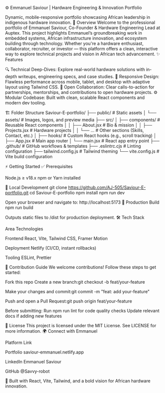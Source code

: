 ⚙️ Emmanuel Saviour | Hardware Engineering & Innovation Portfolio

Dynamic, mobile-responsive portfolio showcasing African leadership in indigenous hardware innovation.
🚀 Overview
Welcome to the professional portfolio of Emmanuel Saviour, Co-Founder & Hardware Engineering Lead at Auptex. This project highlights Emmanuel’s groundbreaking work in embedded systems, African infrastructure innovation, and ecosystem building through technology.
Whether you're a hardware enthusiast, collaborator, recruiter, or investor — this platform offers a clean, interactive way to explore technical projects and vision in African tech advancement.
✨ Features

🔍 Technical Deep-Dives: Explore real-world hardware solutions with in-depth writeups, engineering specs, and case studies.
📱 Responsive Design: Flawless performance across mobile, tablet, and desktop with adaptive layout using Tailwind CSS.
🤝 Open Collaboration: Clear calls-to-action for partnerships, mentorships, and contributions to open hardware projects.
⚙️ Modular Codebase: Built with clean, scalable React components and modern dev tooling.

🏗️ Folder Structure
Saviour-E-portfolio/
├── public/                  # Static assets
│   └── assets/              # Images, logos, and preview media
├── src/
│   ├── components/          # Reusable React components
│   │   ├── About.jsx        # Bio & mission
│   │   ├── Projects.jsx     # Hardware projects
│   │   └── ...              # Other sections (Skills, Contact, etc.)
│   ├── hooks/               # Custom React hooks (e.g., scroll tracking)
│   ├── App.jsx              # Main app router
│   └── main.jsx             # React app entry point
├── .github/                 # GitHub workflows & templates
├── .eslintrc.cjs            # Linting configuration
├── tailwind.config.js       # Tailwind theming
└── vite.config.js           # Vite build configuration

⚡ Getting Started
✅ Prerequisites

Node.js ≥ v18.x
npm or Yarn installed

🧪 Local Development
git clone https://github.com/AJ-505/Saviour-E-portfolio.git
cd Saviour-E-portfolio
npm install
npm run dev

Open your browser and navigate to: http://localhost:5173
🚀 Production Build
npm run build

Outputs static files to /dist for production deployment.
🛠️ Tech Stack



Area
Technologies



Frontend
React, Vite, Tailwind CSS, Framer Motion


Deployment
Netlify (CI/CD, instant rollbacks)


Tooling
ESLint, Prettier


🤝 Contribution Guide
We welcome contributions! Follow these steps to get started:

Fork this repo
Create a new branch:git checkout -b feat/your-feature


Make your changes and commit:git commit -m "feat: add your-feature"


Push and open a Pull Request:git push origin feat/your-feature


Before submitting:
Run npm run lint for code quality checks
Update relevant docs if adding new features



📜 License
This project is licensed under the MIT License. See LICENSE for more information.
🌍 Connect with Emmanuel



Platform
Link



Portfolio
saviour-emmanuel.netlify.app


LinkedIn
Emmanuel Saviour


GitHub
@Savvy-robot


🚧 Built with React, Vite, Tailwind, and a bold vision for African hardware innovation.